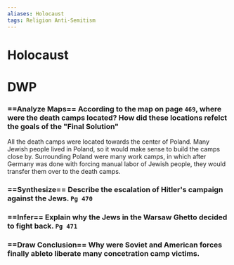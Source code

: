 ```yaml
---
aliases: Holocaust
tags: Religion Anti-Semitism
---
```

# Holocaust

# DWP
### ==Analyze Maps== According to the map on page `469`, where were the death camps located? How did these locations refelct the goals of the "Final Solution"
All the death camps were located towards the center of Poland. Many Jewish people lived in Poland, so it would make sense to build the camps close by. Surrounding Poland were many work camps, in which after Germany was done with forcing manual labor of Jewish people, they would transfer them over to the death camps. 
### ==Synthesize== Describe the escalation of Hitler's campaign against the Jews. `Pg 470`
### ==Infer== Explain why the Jews in the Warsaw Ghetto decided to fight back. `Pg 471`
### ==Draw Conclusion== Why were Soviet and American forces finally ableto liberate many concetration camp victims.